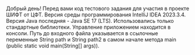 Добрый день! Перед вами код тестового задания для участия в проекте ШИФТ от ЦФТ. Версия среды программирования IntelliJ IDEA 2023.3.4. Версия Java последняя - Java SE 17 (LTS). Использовались только стандартные библиотеки. Управление приложением находится 
в консоли. Путь до входного файла указывается в ссылочные переменные String path и String path2 в самом начале метода main (public static void main(String[] args)).
